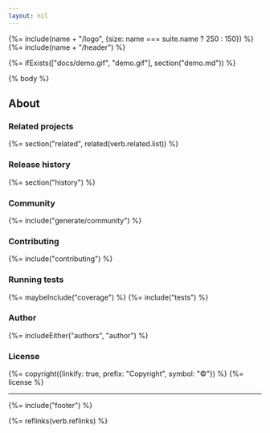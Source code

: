 ```yaml
---
layout: nil
---
```


{%= include(name + "/logo", {size: name === suite.name ? 250 : 150}) %}
{%= include(name + "/header") %}

{%= ifExists(["docs/demo.gif", "demo.gif"], section("demo.md")) %}

{% body %}

## About
### Related projects
{%= section("related", related(verb.related.list)) %}

### Release history
{%= section("history") %}

### Community
{%= include("generate/community") %}

### Contributing
{%= include("contributing") %}

### Running tests
{%= maybeInclude("coverage") %}
{%= include("tests") %}

### Author
{%= includeEither("authors", "author") %}

### License
{%= copyright({linkify: true, prefix: "Copyright", symbol: "©"}) %}
{%= license %}

***

{%= include("footer") %}

{%= reflinks(verb.reflinks) %}
